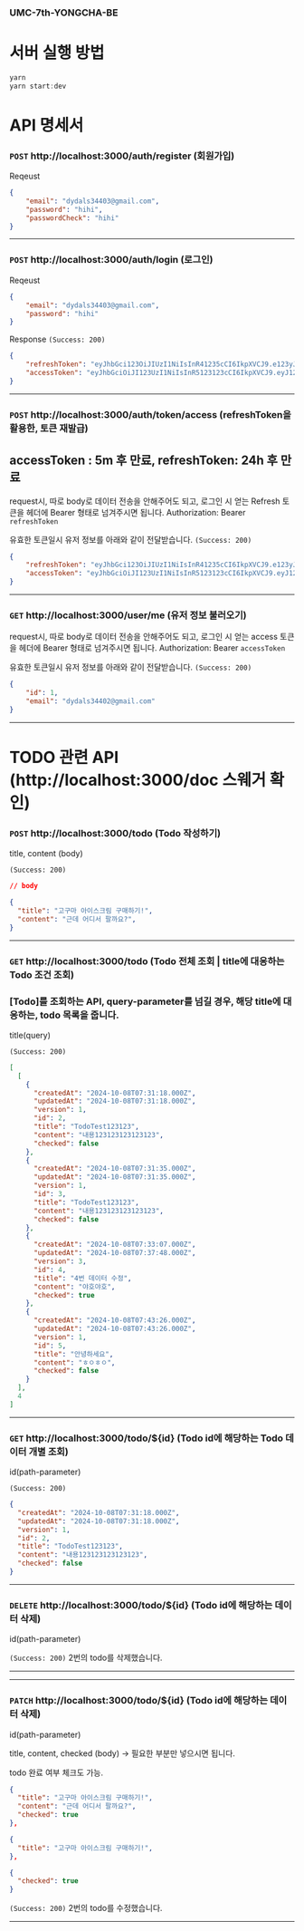 ### UMC-7th-YONGCHA-BE

# 서버 실행 방법
```js
yarn
yarn start:dev
```

# API 명세서

### `POST` http://localhost:3000/auth/register (회원가입)

Reqeust

```json
{
    "email": "dydals34403@gmail.com",
    "password": "hihi",
    "passwordCheck": "hihi"
}
```

---


### `POST` http://localhost:3000/auth/login (로그인)

Reqeust

```json
{
    "email": "dydals34403@gmail.com",
    "password": "hihi"
}
```

Response `(Success: 200)`

```json
{
    "refreshToken": "eyJhbGci123OiJIUzI1NiIsInR41235cCI6IkpXVCJ9.e123yJzdWIiOjIsImVtYWlsIjoiZHlkYWxzMzQ0MDNAZ21haWwuY29tIiwidHlwZSI6InJlZnJlc2giLCJpYXQiOjE3Mjc2MTM3MjgsImV4cCI6MTcyNzcwMDEyOH0.Ag8Va6NtNhcphunV8bIdFSXifogXEtRD-SzEOrYW0kQ",
    "accessToken": "eyJhbGciOiJI123UzI1NiIsInR5123123cCI6IkpXVCJ9.eyJ123zdWIiOjIsImVtYWlsIjoiZHlkYWxzMzQ0MDNAZ21haWwuY29tIiwidHlwZSI6ImFjY2VzcyIsImlhdCI6MTcyNzYxMzcyOCwiZXhwIjoxNzI3NjE0MDI4fQ.zSCImG4svIfB_zbAkx8nCAMhy1ReEb4019krPu2cEq4"
}
```

---

### `POST` http://localhost:3000/auth/token/access (refreshToken을 활용한, 토큰 재발급)
## accessToken : 5m 후 만료, refreshToken: 24h 후 만료

request시, 따로 body로 데이터 전송을 안해주어도 되고, 로그인 시 얻는 Refresh 토큰을 헤더에 Bearer 형태로 넘겨주시면 됩니다.
Authorization: Bearer `refreshToken`

유효한 토큰일시 유저 정보를 아래와 같이 전달받습니다.
`(Success: 200)`

```json
{
    "refreshToken": "eyJhbGci123OiJIUzI1NiIsInR41235cCI6IkpXVCJ9.e123yJzdWIiOjIsImVtYWlsIjoiZHlkYWxzMzQ0MDNAZ21haWwuY29tIiwidHlwZSI6InJlZnJlc2giLCJpYXQiOjE3Mjc2MTM3MjgsImV4cCI6MTcyNzcwMDEyOH0.Ag8Va6NtNhcphunV8bIdFSXifogXEtRD-SzEOrYW0kQ",
    "accessToken": "eyJhbGciOiJI123UzI1NiIsInR5123123cCI6IkpXVCJ9.eyJ123zdWIiOjIsImVtYWlsIjoiZHlkYWxzMzQ0MDNAZ21haWwuY29tIiwidHlwZSI6ImFjY2VzcyIsImlhdCI6MTcyNzYxMzcyOCwiZXhwIjoxNzI3NjE0MDI4fQ.zSCImG4svIfB_zbAkx8nCAMhy1ReEb4019krPu2cEq4"
}
```

---

### `GET` http://localhost:3000/user/me (유저 정보 불러오기)

request시, 따로 body로 데이터 전송을 안해주어도 되고, 로그인 시 얻는 access 토큰을 헤더에 Bearer 형태로 넘겨주시면 됩니다.
Authorization: Bearer `accessToken`

유효한 토큰일시 유저 정보를 아래와 같이 전달받습니다.
`(Success: 200)`

```json
{
    "id": 1,
    "email": "dydals34402@gmail.com"
}
```

---
# TODO 관련 API (http://localhost:3000/doc 스웨거 확인)

### `POST` http://localhost:3000/todo (Todo 작성하기)

title, content (body)

`(Success: 200)`

```json
// body

{
  "title": "고구마 아이스크림 구매하기!",
  "content": "근데 어디서 팔까요?",
}
```

---

### `GET` http://localhost:3000/todo (Todo 전체 조회 | title에 대응하는 Todo 조건 조회)

### [Todo]를 조회하는 API, query-parameter를 넘길 경우, 해당 title에 대응하는, todo 목록을 줍니다.

title(query)

`(Success: 200)`

```json
[
  [
    {
      "createdAt": "2024-10-08T07:31:18.000Z",
      "updatedAt": "2024-10-08T07:31:18.000Z",
      "version": 1,
      "id": 2,
      "title": "TodoTest123123",
      "content": "내용123123123123123",
      "checked": false
    },
    {
      "createdAt": "2024-10-08T07:31:35.000Z",
      "updatedAt": "2024-10-08T07:31:35.000Z",
      "version": 1,
      "id": 3,
      "title": "TodoTest123123",
      "content": "내용123123123123123",
      "checked": false
    },
    {
      "createdAt": "2024-10-08T07:33:07.000Z",
      "updatedAt": "2024-10-08T07:37:48.000Z",
      "version": 3,
      "id": 4,
      "title": "4번 데이터 수정",
      "content": "야호야호",
      "checked": true
    },
    {
      "createdAt": "2024-10-08T07:43:26.000Z",
      "updatedAt": "2024-10-08T07:43:26.000Z",
      "version": 1,
      "id": 5,
      "title": "안녕하세요",
      "content": "ㅎㅇㅎㅇ",
      "checked": false
    }
  ],
  4
]
```

---

### `GET` http://localhost:3000/todo/${id} (Todo id에 해당하는 Todo 데이터 개별 조회)
id(path-parameter)

`(Success: 200)`
```json
{
  "createdAt": "2024-10-08T07:31:18.000Z",
  "updatedAt": "2024-10-08T07:31:18.000Z",
  "version": 1,
  "id": 2,
  "title": "TodoTest123123",
  "content": "내용123123123123123",
  "checked": false
}
```

---

### `DELETE` http://localhost:3000/todo/${id} (Todo id에 해당하는 데이터 삭제)
id(path-parameter)

`(Success: 200)`
2번의 todo를 삭제했습니다.

---

---

### `PATCH` http://localhost:3000/todo/${id} (Todo id에 해당하는 데이터 삭제)
id(path-parameter)

title, content, checked (body) -> 필요한 부분만 넣으시면 됩니다.

todo 완료 여부 체크도 가능.

```json
{
  "title": "고구마 아이스크림 구매하기!",
  "content": "근데 어디서 팔까요?",
  "checked": true
},

{
  "title": "고구마 아이스크림 구매하기!",
},

{
  "checked": true
}
```

`(Success: 200)`
2번의 todo를 수정했습니다.

---
